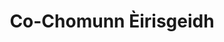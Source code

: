 ---
title: "Co-Chomunn Èirisgeidh"
url: /uibhist-a-deas/co-chomunn-eirisgeidh/
shop: Lebensmittel
---